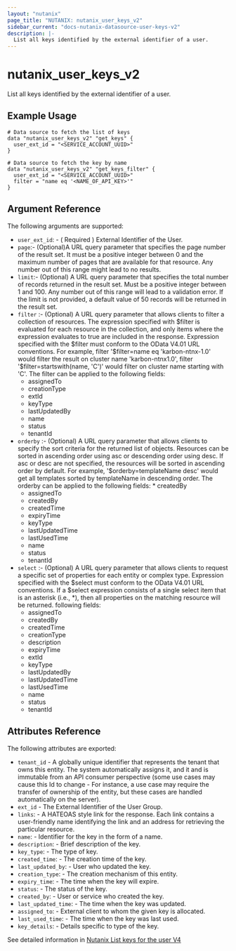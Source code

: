 ```yaml
---
layout: "nutanix"
page_title: "NUTANIX: nutanix_user_keys_v2"
sidebar_current: "docs-nutanix-datasource-user-keys-v2"
description: |-
  List all keys identified by the external identifier of a user.
---
```


# nutanix_user_keys_v2

List all keys identified by the external identifier of a user.

## Example Usage

```hcl
# Data source to fetch the list of keys
data "nutanix_user_keys_v2" "get_keys" {
  user_ext_id = "<SERVICE_ACCOUNT_UUID>"
}

# Data source to fetch the key by name
data "nutanix_user_keys_v2" "get_keys_filter" {
  user_ext_id = "<SERVICE_ACCOUNT_UUID>"
  filter = "name eq '<NAME_OF_API_KEY>'"
}
```

##  Argument Reference

The following arguments are supported:

* `user_ext_id`: - ( Required ) External Identifier of the User.
* `page`:- (Optional)A URL query parameter that specifies the page number of the result set. It must be a positive integer between 0 and the maximum number of pages that are available for that resource. Any number out of this range might lead to no results.
* `limit`:- (Optional) A URL query parameter that specifies the total number of records returned in the result set. Must be a positive integer between 1 and 100. Any number out of this range will lead to a validation error. If the limit is not provided, a default value of 50 records will be returned in the result set.
* `filter` :- (Optional) A URL query parameter that allows clients to filter a collection of resources. The expression specified with \$filter is evaluated for each resource in the collection, and only items where the expression evaluates to true are included in the response. Expression specified with the \$filter must conform to the OData V4.01 URL conventions. For example, filter '\$filter=name eq 'karbon-ntnx-1.0' would filter the result on cluster name 'karbon-ntnx1.0', filter '\$filter=startswith(name, 'C')' would filter on cluster name starting with 'C'. The filter can be applied to the following fields:
    * assignedTo
    * creationType
    * extId
    * keyType
    * lastUpdatedBy
    * name
    * status
    * tenantId  
* `orderby` :- (Optional) A URL query parameter that allows clients to specify the sort criteria for the returned list of objects. Resources can be sorted in ascending order using asc or descending order using desc. If asc or desc are not specified, the resources will be sorted in ascending order by default. For example, '\$orderby=templateName desc' would get all templates sorted by templateName in descending order. The orderby can be applied to the following fields:     * createdBy
    * assignedTo
    * createdBy
    * createdTime
    * expiryTime
    * keyType
    * lastUpdatedTime
    * lastUsedTime
    * name
    * status
    * tenantId
* `select` :- (Optional) A URL query parameter that allows clients to request a specific set of properties for each entity or complex type. Expression specified with the \$select must conform to the OData V4.01 URL conventions. If a \$select expression consists of a single select item that is an asterisk (i.e., *), then all properties on the matching resource will be returned. following fields:
    * assignedTo
    * createdBy
    * createdTime
    * creationType
    * description
    * expiryTime
    * extId
    * keyType
    * lastUpdatedBy
    * lastUpdatedTime
    * lastUsedTime
    * name
    * status
    * tenantId

## Attributes Reference

The following attributes are exported:


* `tenant_id` - A globally unique identifier that represents the tenant that owns this entity. The system automatically assigns it, and it and is immutable from an API consumer perspective (some use cases may cause this Id to change - For instance, a use case may require the transfer of ownership of the entity, but these cases are handled automatically on the server).
* `ext_id` - The External Identifier of the User Group.
* `links`: - A HATEOAS style link for the response. Each link contains a user-friendly name identifying the link and an address for retrieving the particular resource.
* `name`: - Identifier for the key in the form of a name.
* `description`: - Brief description of the key.
* `key_type`: - The type of key.
* `created_time`: - The creation time of the key.
* `last_updated_by`: - User who updated the key.
* `creation_type`: - The creation mechanism of this entity.
* `expiry_time`: - The time when the key will expire.
* `status`: - The status of the key.
* `created_by`: - User or service who created the key.
* `last_updated_time`: - The time when the key was updated.
* `assigned_to`: - External client to whom the given key is allocated.
* `last_used_time`: - The time when the key was last used.
* `key_details`: - Details specific to type of the key.



See detailed information in [Nutanix List keys for the user V4](https://developers.nutanix.com/api-reference?namespace=iam&version=v4.0#tag/Users/operation/listUserKeys)